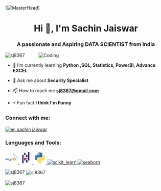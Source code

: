 [![MasterHead](https://res.cloudinary.com/killer-infographics-inc/images/f_auto,q_auto/v1567031539/BlogHeader_Motion/BlogHeader_Motion.jpg?_i=AA)]
<h1 align="center">Hi 👋, I'm Sachin Jaiswar</h1>
<h3 align="center">A passionate and Aspiring DATA SCIENTIST from India</h3>
<img align="right" alt="Coding" width="400" src="https://digitalmarketingtrends.in/wp-content/uploads/2018/05/Digital-Advertising-gif.gif">

<p align="left"> <img src="https://komarev.com/ghpvc/?username=sj8367&label=Profile%20views&color=0e75b6&style=flat" alt="sj8367" /> </p>

- 🌱 I’m currently learning **Python ,SQL, Statistics, PowerBI, Advance EXCEL**

- 💬 Ask me about **Security Specialist**

- 📫 How to reach me **sj8367@gmail.com**

- ⚡ Fun fact **I think I'm Funny**

<h3 align="left">Connect with me:</h3>
<p align="left">
<a href="https://linkedin.com/in/er. sachin jaiswar" target="blank"><img align="center" src="https://raw.githubusercontent.com/rahuldkjain/github-profile-readme-generator/master/src/images/icons/Social/linked-in-alt.svg" alt="er. sachin jaiswar" height="30" width="40" /></a>
</p>

<h3 align="left">Languages and Tools:</h3>
<p align="left"> <a href="https://www.mysql.com/" target="_blank" rel="noreferrer"> <img src="https://raw.githubusercontent.com/devicons/devicon/master/icons/mysql/mysql-original-wordmark.svg" alt="mysql" width="40" height="40"/> </a> <a href="https://pandas.pydata.org/" target="_blank" rel="noreferrer"> <img src="https://raw.githubusercontent.com/devicons/devicon/2ae2a900d2f041da66e950e4d48052658d850630/icons/pandas/pandas-original.svg" alt="pandas" width="40" height="40"/> </a> <a href="https://www.python.org" target="_blank" rel="noreferrer"> <img src="https://raw.githubusercontent.com/devicons/devicon/master/icons/python/python-original.svg" alt="python" width="40" height="40"/> </a> <a href="https://scikit-learn.org/" target="_blank" rel="noreferrer"> <img src="https://upload.wikimedia.org/wikipedia/commons/0/05/Scikit_learn_logo_small.svg" alt="scikit_learn" width="40" height="40"/> </a> <a href="https://seaborn.pydata.org/" target="_blank" rel="noreferrer"> <img src="https://seaborn.pydata.org/_images/logo-mark-lightbg.svg" alt="seaborn" width="40" height="40"/> </a> </p>

<p><img align="left" src="https://github-readme-stats.vercel.app/api/top-langs?username=sj8367&show_icons=true&locale=en&layout=compact" alt="sj8367" /></p>

<p>&nbsp;<img align="center" src="https://github-readme-stats.vercel.app/api?username=sj8367&show_icons=true&locale=en" alt="sj8367" /></p>

<p><img align="center" src="https://github-readme-streak-stats.herokuapp.com/?user=sj8367&" alt="sj8367" /></p>
